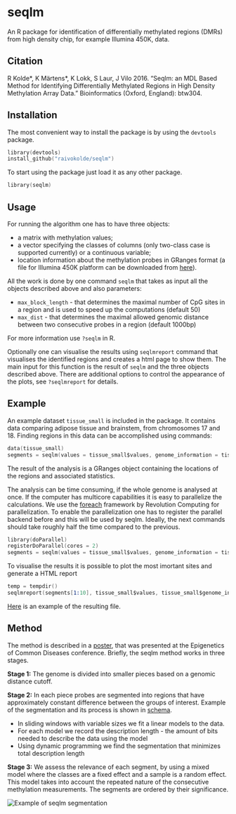 seqlm
=======

An R package for identification of differentially methylated regions (DMRs) from high density chip, for example Illumina 450K, data. 

Citation
--------
R Kolde\*, K Märtens\*, K Lokk, S Laur, J Vilo 2016. “Seqlm: an MDL Based Method for Identifying Differentially Methylated Regions in High Density Methylation Array Data.” Bioinformatics (Oxford, England): btw304.

Installation
------------
The most convenient way to install the package is by using the `devtools` package.

```s
library(devtools)
install_github("raivokolde/seqlm")
```
To start using the package just load it as any other package.

```s
library(seqlm)
```

Usage
-----
For running the algorithm one has to have three objects:

* a matrix with methylation values;
* a vector specifying the classes of columns (only two-class case is supported currently) or a continuous variable;
* location information about the methylation probes in GRanges format (a file for Illumina 450K platform can be downloaded from [here](https://github.com/raivokolde/seqlm/raw/gh-pages/genome_information.RData)). 

All the work is done by one command `seqlm` that takes as input all the objects described above and also parameters:

* `max_block_length` - that determines the maximal number of CpG sites in a region and is used to speed up the computations (default 50)
* `max_dist` - that determines the maximal allowed genomic distance between two consecutive probes in a region (default 1000bp)

For more information use `?seqlm` in R.

Optionally one can visualise the results using `seqlmreport` command that visualises the identified regions and creates a html page to show them. The main input for this function is the result of `seqlm` and the three objects described above. There are additional options to control the appearance of the plots, see `?seqlmreport` for details. 

Example
-------

An example dataset `tissue_small` is included in the package. It contains data comparing adipose tissue and brainstem, from chromosomes 17 and 18. Finding regions in this data can be accomplished using commands:

```s
data(tissue_small)
segments = seqlm(values = tissue_small$values, genome_information = tissue_small$genome_information, annotation =  tissue_small$annotation)
```

The result of the analysis is a GRanges object containing the locations of the regions and associated statistics. 

The analysis can be time consuming, if the whole genome is analysed at once. If the computer has multicore capabilities it is easy to parallelize the calculations. We use the [foreach](http://cran.r-project.org/web/packages/foreach/index.html) framework by Revolution Computing for parallelization. To enable the parallelization one has to register the parallel backend before and this will be used by seqlm. Ideally, the next commands should take roughly half the time compared to the previous.

```s
library(doParallel)
registerDoParallel(cores = 2)
segments = seqlm(values = tissue_small$values, genome_information = tissue_small$genome_information, annotation =  tissue_small$annotation)
```

To visualise the results it is possible to plot the most imortant sites and generate a HTML report

```s
temp = tempdir()
seqlmreport(segments[1:10], tissue_small$values, tissue_small$genome_information, tissue_small$annotation, dir = temp)
```

[Here](http://biit.cs.ut.ee/~kolde/seqlm/seqlmreport/index.html) is an example of the resulting file.

Method
------
The method is described in a [poster](https://raw.github.com/raivokolde/seqlm/gh-pages/pics/Poster_uus.pdf), that was presented at the Epigenetics of Common Diseases conference. Briefly, the seqlm method works in three stages. 

**Stage 1:** The genome is divided into smaller pieces based on a genomic distance cutoff. 

**Stage 2:** In each piece probes are segmented into regions that have approximately constant difference between the groups of interest. Example of the segmentation and its process is shown in [schema].

* In sliding windows with variable sizes we fit a linear models to the data.
* For each model we record the description length - the amount of bits needed to describe the data using the model
* Using dynamic programming we find the segmentation that minimizes total description length

**Stage 3:** We assess the relevance of each segment, by using a mixed model where the classes are a fixed effect and a sample is a random effect. This model takes into account the repeated nature of the consecutive methylation measurements. The segments are ordered by their significance.

![Example of seqlm segmentation][schema]

[schema]: https://raw.github.com/raivokolde/seqlm/gh-pages/pics/schema.png "Example of seqlm segmentation"






